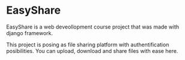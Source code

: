 # EasyShare
EasyShare is a web deveollopment course project that was made with django framework.

This project is posing as file sharing platform with authentification posibilities.
You can upload, download and share files with ease here.
